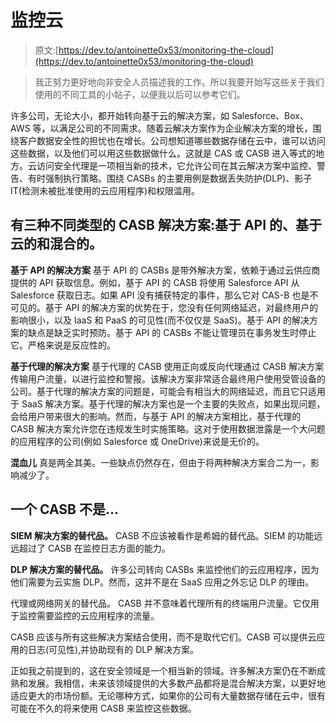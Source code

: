 # 监控云

> 原文:[https://dev.to/antoinette0x53/monitoring-the-cloud](https://dev.to/antoinette0x53/monitoring-the-cloud)

> 我正努力更好地向非安全人员描述我的工作。所以我要开始写这些关于我们使用的不同工具的小帖子，以便我以后可以参考它们。

许多公司，无论大小，都开始转向基于云的解决方案，如 Salesforce、Box、AWS 等，以满足公司的不同需求。随着云解决方案作为企业解决方案的增长，围绕客户数据安全性的担忧也在增长。公司想知道哪些数据存储在云中，谁可以访问这些数据，以及他们可以用这些数据做什么。这就是 CAS 或 CASB 进入等式的地方。云访问安全代理是一项相当新的技术，它允许公司在其云解决方案中监控、警告、有时强制执行策略。围绕 CASBs 的主要用例是数据丢失防护(DLP)、影子 IT(检测未被批准使用的云应用程序)和权限滥用。

## 有三种不同类型的 CASB 解决方案:基于 API 的、基于云的和混合的。

**基于 API 的解决方案**
基于 API 的 CASBs 是带外解决方案，依赖于通过云供应商提供的 API 获取信息。例如，基于 API 的 CASB 将使用 Salesforce API 从 Salesforce 获取日志。如果 API 没有捕获特定的事件，那么它对 CAS-B 也是不可见的。基于 API 的解决方案的优势在于，您没有任何网络延迟，对最终用户的影响很小，以及 IaaS 和 PaaS 的可见性(而不仅仅是 SaaS)。基于 API 的解决方案的缺点是缺乏实时预防。基于 API 的 CASBs 不能让管理员在事务发生时停止它。严格来说是反应性的。

**基于代理的解决方案**
基于代理的 CASB 使用正向或反向代理通过 CASB 解决方案传输用户流量，以进行监控和警报。该解决方案非常适合最终用户使用受管设备的公司。基于代理的解决方案的问题是，可能会有相当大的网络延迟，而且它只适用于 SaaS 解决方案。基于代理的解决方案也是一个主要的失败点，如果出现问题，会给用户带来很大的影响。然而，与基于 API 的解决方案相比，基于代理的 CASB 解决方案允许您在违规发生时实施策略。这对于使用数据泄露是一个大问题的应用程序的公司(例如 Salesforce 或 OneDrive)来说是无价的。

**混血儿**
真是两全其美。一些缺点仍然存在，但由于将两种解决方案合二为一，影响减少了。

## 一个 CASB 不是...

**SIEM 解决方案的替代品。**
CASB 不应该被看作是希姆的替代品。SIEM 的功能远远超过了 CASB 在监控日志方面的能力。

**DLP 解决方案的替代品。**
许多公司转向 CASBs 来监控他们的云应用程序，因为他们需要为云实施 DLP。然而，这并不是在 SaaS 应用之外忘记 DLP 的理由。

代理或网络网关的替代品。
CASB 并不意味着代理所有的终端用户流量。它仅用于监控需要监控的云应用程序的流量。

CASB 应该与所有这些解决方案结合使用，而不是取代它们。CASB 可以提供云应用的日志(可见性),并协助现有的 DLP 解决方案。

正如我之前提到的，这在安全领域是一个相当新的领域。许多解决方案仍在不断成熟和发展。我相信，未来该领域提供的大多数产品都将是混合解决方案，以更好地适应更大的市场份额。无论哪种方式，如果你的公司有大量数据存储在云中，很有可能在不久的将来使用 CASB 来监控这些数据。